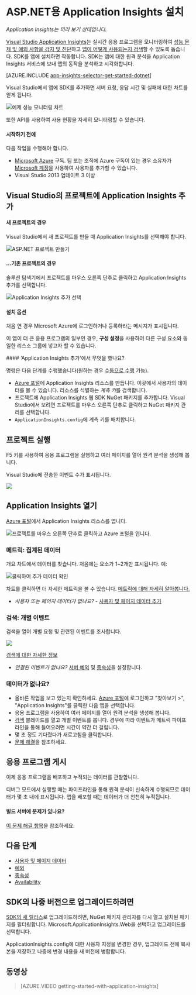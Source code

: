 <properties 
	pageTitle="ASP.NET용 Application Insights" 
	description="Application Insights를 사용하여 온-프레미스 또는 Microsoft Azure 웹 응용 프로그램의 성능, 가용성 및 사용 패턴을 분석합니다." 
	services="application-insights" 
    documentationCenter=".net"
	authors="alancameronwills" 
	manager="douge"/>

<tags 
	ms.service="application-insights" 
	ms.workload="tbd" 
	ms.tgt_pltfrm="ibiza" 
	ms.devlang="na" 
	ms.topic="article" 
	ms.date="10/13/2015" 
	ms.author="awills"/>


# ASP.NET용 Application Insights 설치

*Application Insights는 미리 보기 상태입니다.*

<a name="selector1"></a>

[Visual Studio Application Insights](http://azure.microsoft.com/services/application-insights)는 실시간 응용 프로그램을 모니터링하여 [성능 문제 및 예외 사항을 감지 및 진단][detect]하고 [앱이 어떻게 사용되는지 검색][knowUsers]할 수 있도록 돕습니다. SDK를 앱에 설치하면 작동합니다. SDK는 앱에 대한 원격 분석을 Application Insights 서비스에 보내 앱의 동작을 분석하고 시각화합니다.


[AZURE.INCLUDE [app-insights-selector-get-started-dotnet](../../includes/app-insights-selector-get-started-dotnet.md)]

Visual Studio에서 앱에 SDK를 추가하면 서버 요청, 응답 시간 및 실패에 대한 차트를 얻게 됩니다.

![예제 성능 모니터링 차트](./media/app-insights-asp-net/10-perf.png)

또한 API를 사용하여 사용 현황을 자세히 모니터링할 수 있습니다.

#### 시작하기 전에

다음 작업을 수행해야 합니다.

* [Microsoft Azure](http://azure.com) 구독. 팀 또는 조직에 Azure 구독이 있는 경우 소유자가 [Microsoft 계정](http://live.com)을 사용하여 사용자를 추가할 수 있습니다.
* Visual Studio 2013 업데이트 3 이상

## <a name="ide"></a> Visual Studio의 프로젝트에 Application Insights 추가

#### 새 프로젝트의 경우

Visual Studio에서 새 프로젝트를 만들 때 Application Insights를 선택해야 합니다.


![ASP.NET 프로젝트 만들기](./media/app-insights-asp-net/appinsights-01-vsnewp1.png)


#### ...기존 프로젝트의 경우

솔루션 탐색기에서 프로젝트를 마우스 오른쪽 단추로 클릭하고 Application Insights 추가를 선택합니다.

![Application Insights 추가 선택](./media/app-insights-asp-net/appinsights-03-addExisting.png)





#### 설치 옵션

처음 연 경우 Microsoft Azure에 로그인하거나 등록하라는 메시지가 표시됩니다.

이 앱이 더 큰 응용 프로그램의 일부인 경우, **구성 설정**을 사용하여 다른 구성 요소와 동일한 리스소 그룹에 넣고자 할 수 있습니다.


####<a name="land"></a> ‘Application Insights 추가'에서 무엇을 했나요?

명령은 다음 단계를 수행했습니다(원하는 경우 [수동으로 수행](app-insights-start-monitoring-app-health-usage.md) 가능).

* [Azure 포털][portal]에 Application Insights 리소스를 만듭니다. 이곳에서 사용자의 데이터를 볼 수 있습니다. 리소스를 식별하는 *계측 키*를 검색합니다.
* 프로젝트에 Application Insights 웹 SDK NuGet 패키지를 추가합니다. Visual Studio에서 보려면 프로젝트를 마우스 오른쪽 단추로 클릭하고 NuGet 패키지 관리를 선택합니다.
* `ApplicationInsights.config`에 계측 키를 배치합니다.


## <a name="run"></a> 프로젝트 실행

F5 키를 사용하여 응용 프로그램을 실행하고 여러 페이지를 열어 원격 분석을 생성해 봅니다.

Visual Studio에 전송한 이벤트 수가 표시됩니다.

![](./media/app-insights-asp-net/appinsights-09eventcount.png)

## <a name="monitor"></a> Application Insights 열기

[Azure 포털][portal]에서 Application Insights 리소스를 엽니다.

![프로젝트를 마우스 오른쪽 단추로 클릭하고 Azure 포털을 엽니다.](./media/app-insights-asp-net/appinsights-04-openPortal.png)

### 메트릭: 집계된 데이터

개요 차트에서 데이터를 찾습니다. 처음에는 요소가 1~2개만 표시됩니다. 예:

![클릭하여 추가 데이터 확인](./media/app-insights-asp-net/12-first-perf.png)

차트를 클릭하면 더 자세한 메트릭을 볼 수 있습니다. [메트릭에 대해 자세히 알아봅니다.][perf]

* *사용자 또는 페이지 데이터가 없나요?* - [사용자 및 페이지 데이터 추가](../article/application-insights/app-insights-asp-net-client.md)

### 검색: 개별 이벤트

검색을 열어 개별 요청 및 관련된 이벤트를 조사합니다.

![](./media/app-insights-asp-net/21-search.png)

[검색에 대한 자세한 정보](app-insights-diagnostic-search.md)

* *연결된 이벤트가 없나요?* [서버 예외](../article/application-insights/app-insights-asp-net-exception-mvc.md) 및 [종속성](../article/application-insights/app-insights-asp-net-dependencies.md)을 설정합니다.

### 데이터가 없나요?

* 올바른 작업을 보고 있는지 확인하세요. [Azure 포털](https://portal.azure.com)에 로그인하고 "찾아보기 >", "Application Insights"를 클릭한 다음 앱을 선택합니다.
* 응용 프로그램을 사용하여 여러 페이지를 열어 원격 분석을 생성해 봅니다.
* [검색][diagnostic] 블레이드를 열고 개별 이벤트를 봅니다. 경우에 따라 이벤트가 메트릭 파이프라인을 통해 들어오려면 시간이 약간 더 걸립니다.
* 몇 초 정도 기다렸다가 새로고침을 클릭합니다.
* [문제 해결][qna]을 참조하세요.


## 응용 프로그램 게시

이제 응용 프로그램을 배포하고 누적되는 데이터를 관찰합니다.

디버그 모드에서 실행할 때는 파이프라인을 통해 원격 분석이 신속하게 수행되므로 데이터가 몇 초 내에 표시됩니다. 앱을 배포할 때는 데이터가 더 천천히 누적됩니다.

#### 빌드 서버에 문제가 있나요?

[이 문제 해결 항목](app-insights-troubleshoot-faq.md#NuGetBuild)을 참조하세요.

## 다음 단계

- [사용자 및 페이지 데이터](../article/application-insights/app-insights-asp-net-client.md#selector1)
- [예외](../article/application-insights/app-insights-asp-net-exception-mvc.md#selector1)
- [종속성](../article/application-insights/app-insights-asp-net-dependencies.md#selector1)
- [Availability](../article/application-insights/app-insights-monitor-web-app-availability.md#selector1)





## SDK의 나중 버전으로 업그레이드하려면

[SDK의 새 릴리스](app-insights-release-notes-dotnet.md)로 업그레이드하려면, NuGet 패키지 관리자를 다시 열고 설치된 패키지를 필터링합니다. Microsoft.ApplicationInsights.Web을 선택하고 업그레이드를 선택합니다.

ApplicationInsights.config에 대한 사용자 지정을 변경한 경우, 업그레이드 전에 복사본을 저장하고 나중에 변경 내용을 새 버전에 병합합니다.



## <a name="video"></a>동영상

> [AZURE.VIDEO getting-started-with-application-insights]


<!--Link references-->

[api]: app-insights-api-custom-events-metrics.md
[apikey]: app-insights-api-custom-events-metrics.md#ikey
[availability]: app-insights-monitor-web-app-availability.md
[azure]: ../insights-perf-analytics.md
[client]: app-insights-javascript.md
[detect]: app-insights-detect-triage-diagnose.md
[diagnostic]: app-insights-diagnostic-search.md
[knowUsers]: app-insights-overview-usage.md
[metrics]: app-insights-metrics-explorer.md
[netlogs]: app-insights-asp-net-trace-logs.md
[perf]: app-insights-web-monitor-performance.md
[portal]: http://portal.azure.com/
[qna]: app-insights-troubleshoot-faq.md
[redfield]: app-insights-monitor-performance-live-website-now.md
[roles]: app-insights-resources-roles-access-control.md
[start]: app-insights-overview.md

 

<!---HONumber=Oct15_HO4-->